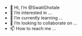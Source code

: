 - 👋 Hi, I’m @SwatiGhotale
- 👀 I’m interested in ...
- 🌱 I’m currently learning ...
- 💞️ I’m looking to collaborate on ...
- 📫 How to reach me ...

<!---
SwatiGhotale/SwatiGhotale is a ✨ special ✨ repository because its `README.md` (this file) appears on your GitHub profile.
You can click the Preview link to take a look at your changes.
--->

